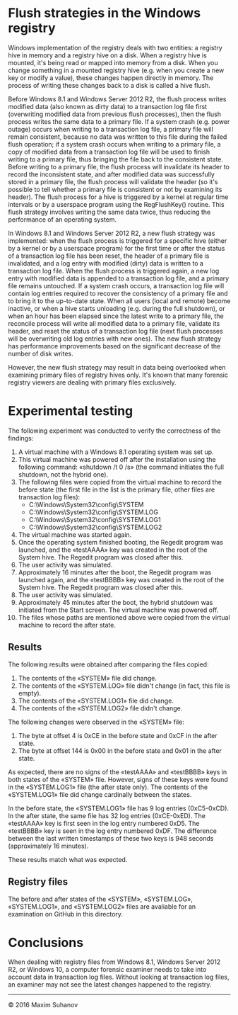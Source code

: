 # Flush strategies in the Windows registry
Windows implementation of the registry deals with two entities: a registry hive in memory and a registry hive on a disk. When a registry hive is mounted, it's being read or mapped into memory from a disk. When you change something in a mounted registry hive (e.g. when you create a new key or modify a value), these changes happen directly in memory. The process of writing these changes back to a disk is called a hive flush.

Before Windows 8.1 and Windows Server 2012 R2, the flush process writes modified data (also known as dirty data) to a transaction log file first (overwriting modified data from previous flush processes), then the flush process writes the same data to a primary file. If a system crash (e.g. power outage) occurs when writing to a transaction log file, a primary file will remain consistent, because no data was written to this file during the failed flush operation; if a system crash occurs when writing to a primary file, a copy of modified data from a transaction log file will be used to finish writing to a primary file, thus bringing the file back to the consistent state. Before writing to a primary file, the flush process will invalidate its header to record the inconsistent state, and after modified data was successfully stored in a primary file, the flush process will validate the header (so it's possible to tell whether a primary file is consistent or not by examining its header). The flush process for a hive is triggered by a kernel at regular time intervals or by a userspace program using the RegFlushKey() routine. This flush strategy involves writing the same data twice, thus reducing the performance of an operating system.

In Windows 8.1 and Windows Server 2012 R2, a new flush strategy was implemented: when the flush process is triggered for a specific hive (either by a kernel or by a userspace program) for the first time or after the status of a transaction log file has been reset, the header of a primary file is invalidated, and a log entry with modified (dirty) data is written to a transaction log file. When the flush process is triggered again, a new log entry with modified data is appended to a transaction log file, and a primary file remains untouched. If a system crash occurs, a transaction log file will contain log entries required to recover the consistency of a primary file and to bring it to the up-to-date state. When all users (local and remote) become inactive, or when a hive starts unloading (e.g. during the full shutdown), or when an hour has been elapsed since the latest write to a primary file, the reconcile process will write all modified data to a primary file, validate its header, and reset the status of a transaction log file (next flush processes will be overwriting old log entries with new ones). The new flush strategy has performance improvements based on the significant decrease of the number of disk writes.

However, the new flush strategy may result in data being overlooked when examining primary files of registry hives only. It's known that many forensic registry viewers are dealing with primary files exclusively.

# Experimental testing
The following experiment was conducted to verify the correctness of the findings:
1. A virtual machine with a Windows 8.1 operating system was set up.
2. This virtual machine was powered off after the installation using the following command: «shutdown /t 0 /s» (the command initiates the full shutdown, not the hybrid one).
3. The following files were copied from the virtual machine to record the before state (the first file in the list is the primary file, other files are transaction log files):
    * C:\Windows\System32\config\SYSTEM
    * C:\Windows\System32\config\SYSTEM.LOG
    * C:\Windows\System32\config\SYSTEM.LOG1
    * C:\Windows\System32\config\SYSTEM.LOG2
4. The virtual machine was started again.
5. Once the operating system finished booting, the Regedit program was launched, and the «testAAAA» key was created in the root of the System hive. The Regedit program was closed after this.
6. The user activity was simulated.
7. Approximately 16 minutes after the boot, the Regedit program was launched again, and the «testBBBB» key was created in the root of the System hive. The Regedit program was closed after this.
8. The user activity was simulated.
9. Approximately 45 minutes after the boot, the hybrid shutdown was initiated from the Start screen. The virtual machine was powered off.
10. The files whose paths are mentioned above were copied from the virtual machine to record the after state.

## Results
The following results were obtained after comparing the files copied:
1. The contents of the «SYSTEM» file did change.
2. The contents of the «SYSTEM.LOG» file didn't change (in fact, this file is empty).
3. The contents of the «SYSTEM.LOG1» file did change.
4. The contents of the «SYSTEM.LOG2» file didn't change.

The following changes were observed in the «SYSTEM» file:
1. The byte at offset 4 is 0xCE in the before state and 0xCF in the after state.
2. The byte at offset 144 is 0x00 in the before state and 0x01 in the after state.

As expected, there are no signs of the «testAAAA» and «testBBBB» keys in both states of the «SYSTEM» file. However, signs of these keys were found in the «SYSTEM.LOG1» file (the after state only). The contents of the «SYSTEM.LOG1» file did change cardinally between the states.

In the before state, the «SYSTEM.LOG1» file has 9 log entries (0xC5-0xCD). In the after state, the same file has 32 log entries (0xCE-0xED). The «testAAAA» key is first seen in the log entry numbered 0xD5. The «testBBBB» key is seen in the log entry numbered 0xDF. The difference between the last written timestamps of these two keys is 948 seconds (approximately 16 minutes).

These results match what was expected.

## Registry files
The before and after states of the «SYSTEM», «SYSTEM.LOG», «SYSTEM.LOG1», and «SYSTEM.LOG2» files are avaliable for an examination on GitHub in this directory.

# Conclusions
When dealing with registry files from Windows 8.1, Windows Server 2012 R2, or Windows 10, a computer forensic examiner needs to take into account data in transaction log files. Without looking at transaction log files, an examiner may not see the latest changes happened to the registry.

___
© 2016 Maxim Suhanov
